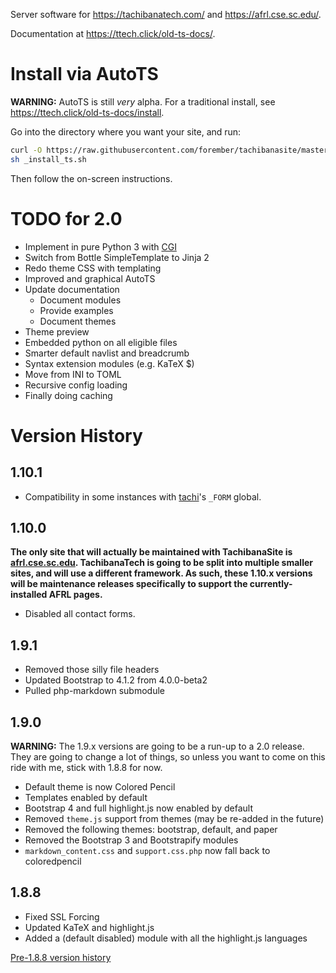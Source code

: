 Server software for <https://tachibanatech.com/> and <https://afrl.cse.sc.edu/>.

Documentation at <https://ttech.click/old-ts-docs/>.

# Install via AutoTS

**WARNING:** AutoTS is still *very* alpha. For a traditional install, see
<https://ttech.click/old-ts-docs/install>.

Go into the directory where you want your site, and run:

```bash
curl -O https://raw.githubusercontent.com/forember/tachibanasite/master/_install_ts.sh
sh _install_ts.sh
```

Then follow the on-screen instructions.

# TODO for 2.0

-   Implement in pure Python 3 with [CGI][]
-   Switch from Bottle SimpleTemplate to Jinja 2
-   Redo theme CSS with templating
-   Improved and graphical AutoTS
-   Update documentation
    -   Document modules
    -   Provide examples
    -   Document themes
-   Theme preview
-   Embedded python on all eligible files
-   Smarter default navlist and breadcrumb
-   Syntax extension modules (e.g. KaTeX &dollar;)
-   Move from INI to TOML
-   Recursive config loading
-   Finally doing caching

[CGI]: https://help.dreamhost.com/hc/en-us/articles/217297307-CGI-overview

# Version History

## 1.10.1

-   Compatibility in some instances with [tachi][]'s `_FORM` global.

[tachi]: https://github.com/forember/tachi

## 1.10.0

**The only site that will actually be maintained with TachibanaSite is
[afrl.cse.sc.edu](https://afrl.cse.sc.edu/). TachibanaTech is going to be split
into multiple smaller sites, and will use a different framework. As such,
these 1.10.x versions will be maintenance releases specifically to support the
currently-installed AFRL pages.**

-   Disabled all contact forms.

## 1.9.1

-   Removed those silly file headers
-   Updated Bootstrap to 4.1.2 from 4.0.0-beta2
-   Pulled php-markdown submodule

## 1.9.0

**WARNING:** The 1.9.x versions are going to be a run-up to a 2.0 release. They
are going to change a lot of things, so unless you want to come on this ride
with me, stick with 1.8.8 for now.

-   Default theme is now Colored Pencil
-   Templates enabled by default
-   Bootstrap 4 and full highlight.js now enabled by default
-   Removed `theme.js` support from themes (may be re-added in the future)
-   Removed the following themes: bootstrap, default, and paper
-   Removed the Bootstrap 3 and Bootstrapify modules
-   `markdown_content.css` and `support.css.php` now fall back to coloredpencil

## 1.8.8

-   Fixed SSL Forcing
-   Updated KaTeX and highlight.js
-   Added a (default disabled) module with all the highlight.js languages

[Pre-1.8.8 version history](oldchanges.markdown)
